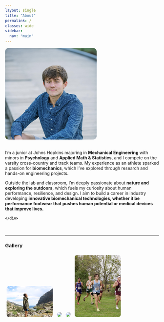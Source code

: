 ```yaml
---
layout: single
title: "About"
permalink: /
classes: wide
sidebar:
  nav: "main"
---
```


<div style="display:flex; align-items:flex-start; gap:20px; flex-wrap:wrap;">
  <img src="/assets/images/IMG_3989.jpg" alt="Photo of me" style="max-width:300px; border-radius:12px;">

  <div style="flex:1; min-width:260px;">
    <p>
      I’m a junior at Johns Hopkins majoring in <strong>Mechanical Engineering</strong> with minors in
      <strong>Psychology</strong> and <strong>Applied Math & Statistics</strong>, and I compete on the varsity cross-country
      and track teams. My experience as an athlete sparked a passion for <strong>biomechanics</strong>, which I’ve explored
      through research and hands-on engineering projects.
    </p>
    <p>
      Outside the lab and classroom, I’m deeply passionate about <strong>nature and exploring the outdoors</strong>, which
      fuels my curiosity about human performance, resilience, and design. I aim to build a career in industry developing
      <strong>innovative biomechanical technologies, whether it be performance footwear that pushes human potential or medical
      devices that improve lives.
    </p>
        
    </div>
</div>

---

### Gallery

<img src="/assets/images/IMG_0040.JPG" style="max-width:30%;margin:5px;border-radius:8px;">
<img src="/assets/images/IMG_0496.jpg" style="max-width:30%;margin:5px;border-radius:8px;">
<img src="/assets/images/IMG_6609.JPG" style="max-width:30%;margin:5px;border-radius:8px;">
<img src="/assets/images/IMG_7506.jpg" style="max-width:30%;margin:5px;border-radius:8px;">
